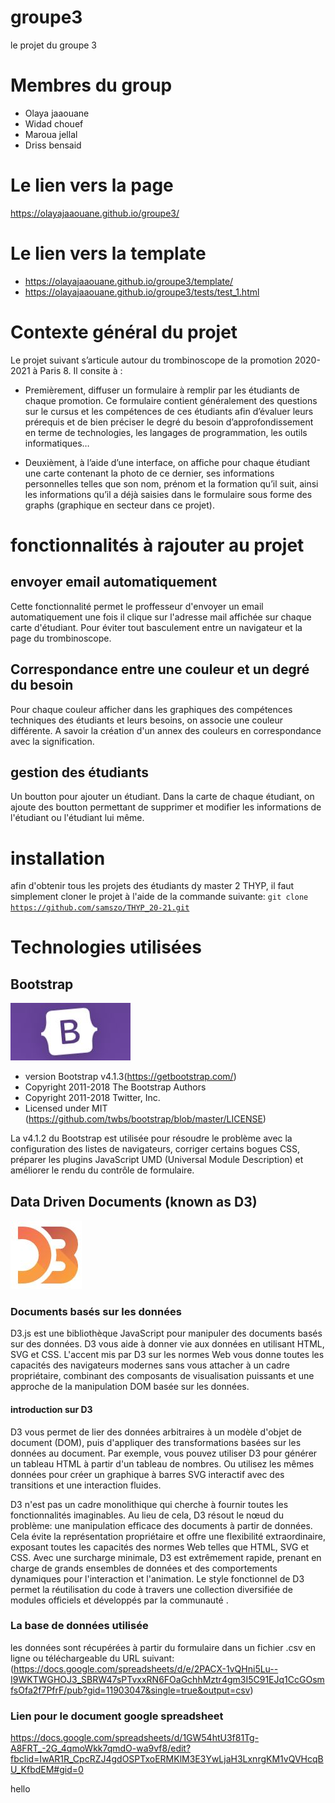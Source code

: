 # groupe3
le projet du groupe 3
# Membres du group
* Olaya jaaouane
* Widad chouef
* Maroua jellal
* Driss bensaid


# Le lien vers la page
https://olayajaaouane.github.io/groupe3/

# Le lien vers la template
* https://olayajaaouane.github.io/groupe3/template/
* https://olayajaaouane.github.io/groupe3/tests/test_1.html

# Contexte général du projet
Le projet suivant s’articule autour du trombinoscope de la promotion 2020-2021 à Paris 8. Il consite à :

* Premièrement, diffuser un formulaire à remplir par les étudiants de chaque promotion. Ce formulaire contient généralement des questions sur le cursus et les compétences de ces étudiants afin d’évaluer leurs prérequis et de bien préciser le degré du besoin d’approfondissement en terme de technologies, les langages de programmation, les outils informatiques…


* Deuxièment, à l’aide d’une interface, on affiche pour chaque étudiant une carte contenant la photo de ce dernier, ses informations personnelles telles que son nom, prénom et la formation qu’il suit, ainsi les informations qu’il a déjà saisies dans le formulaire sous forme des graphs (graphique en secteur dans ce projet).
# fonctionnalités à rajouter au projet 
## envoyer email automatiquement
Cette fonctionnalité permet le proffesseur d'envoyer un email automatiquement une fois il clique sur l'adresse mail affichée sur chaque carte d'étudiant. Pour éviter tout basculement entre un navigateur et la page du trombinoscope.
## Correspondance entre une couleur et un degré du besoin 
Pour chaque couleur afficher dans les graphiques des compétences techniques des étudiants et leurs besoins, on associe une couleur différente. A savoir la création d'un annex des couleurs en correspondance avec la signification.
## gestion des étudiants 
Un boutton pour ajouter un étudiant.
Dans la carte de chaque étudiant, on ajoute des boutton permettant de supprimer et modifier les informations de l'étudiant ou l'étudiant lui même.
# installation
afin d'obtenir tous les projets des étudiants dy master 2 THYP, il faut simplement cloner le projet à l'aide de la commande suivante:
<code>git clone https://github.com/samszo/THYP_20-21.git</code>

# Technologies utilisées

## Bootstrap 
<img src="boott.JPG"></img>

 * version Bootstrap v4.1.3(https://getbootstrap.com/)
 * Copyright 2011-2018 The Bootstrap Authors
 * Copyright 2011-2018 Twitter, Inc.
 * Licensed under MIT (https://github.com/twbs/bootstrap/blob/master/LICENSE)


La v4.1.2 du Bootstrap est utilisée pour résoudre le problème avec la configuration des listes de navigateurs, corriger certains bogues CSS, préparer les plugins JavaScript UMD (Universal Module Description) et améliorer le rendu du contrôle de formulaire.

## Data Driven Documents (known as D3)
<img src="d3.JPG"></img>
### Documents basés sur les données
D3.js est une bibliothèque JavaScript pour manipuler des documents basés sur des données. D3 vous aide à donner vie aux données en utilisant HTML, SVG et CSS. L'accent mis par D3 sur les normes Web vous donne toutes les capacités des navigateurs modernes sans vous attacher à un cadre propriétaire, combinant des composants de visualisation puissants et une approche de la manipulation DOM basée sur les données.
#### introduction sur D3
D3 vous permet de lier des données arbitraires à un modèle d'objet de document (DOM), puis d'appliquer des transformations basées sur les données au document. Par exemple, vous pouvez utiliser D3 pour générer un tableau HTML à partir d'un tableau de nombres. Ou utilisez les mêmes données pour créer un graphique à barres SVG interactif avec des transitions et une interaction fluides.

D3 n'est pas un cadre monolithique qui cherche à fournir toutes les fonctionnalités imaginables. Au lieu de cela, D3 résout le nœud du problème: une manipulation efficace des documents à partir de données. Cela évite la représentation propriétaire et offre une flexibilité extraordinaire, exposant toutes les capacités des normes Web telles que HTML, SVG et CSS. Avec une surcharge minimale, D3 est extrêmement rapide, prenant en charge de grands ensembles de données et des comportements dynamiques pour l'interaction et l'animation. Le style fonctionnel de D3 permet la réutilisation du code à travers une collection diversifiée de modules officiels et développés par la communauté .
### La base de données utilisée
les données sont récupérées à partir du formulaire dans un fichier .csv en ligne ou téléchargeable du URL suivant:
(https://docs.google.com/spreadsheets/d/e/2PACX-1vQHni5Lu--I9WKTWGHOJ3_SBRW47sPTvxxRN6FOaGchhMztr4gm3I5C91EJq1CcGOsmfsOfa2f7PfrF/pub?gid=11903047&single=true&output=csv)
### Lien pour le document google spreadsheet
https://docs.google.com/spreadsheets/d/1GW54htU3f81Tg-A8FRT_-2G_4qmoWkk7qmdO-wa9vf8/edit?fbclid=IwAR1R_CpcRZJ4gdOSPTxoERMKlM3E3YwLjaH3LxnrgKM1vQVHcqBU_KfbdEM#gid=0

hello
